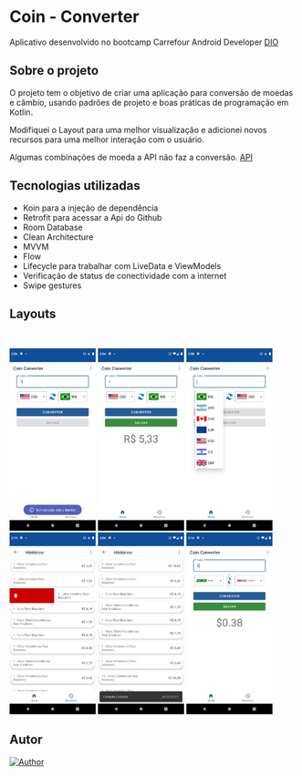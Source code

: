 # Coin - Converter

Aplicativo desenvolvido no bootcamp Carrefour Android Developer [DIO](https://digitalinnovation.one/) 

## Sobre o projeto

O projeto tem o objetivo de criar uma aplicação para conversão de moedas e câmbio, usando padrões de projeto e
boas práticas de programação em Kotlin.

Modifiquei o Layout para uma melhor visualização e adicionei novos recursos para uma melhor interação com o usuário.

Algumas combinações de moeda a API não faz a conversão.
[API](https://docs.awesomeapi.com.br/api-de-moedas)


## Tecnologias utilizadas
- Koin para a injeção de dependência </br>
- Retrofit para acessar a Api do Github </br>
- Room Database</br>
- Clean Architecture </br>
- MVVM </br>
- Flow</br>
- Lifecycle para trabalhar com LiveData e ViewModels</br>
- Verificação de status de conectividade com a internet </br>
- Swipe gestures</br>

    
## Layouts
<br>
  <p align="left">

<img alt="no tasks"
            src="https://github.com/waldircavalcanti/coin-converter-carrefour/blob/main/Screenshot_1.png" width="30%"
            title="no tasks">
  <img alt="create task"
            src="https://github.com/waldircavalcanti/coin-converter-carrefour/blob/main/Screenshot_2.png" width="30%"
            title="create task">
  <img alt="all tasks"
            src="https://github.com/waldircavalcanti/coin-converter-carrefour/blob/main/Screenshot_3.png" width="30%"
            title="all tasks">
    <img alt="all tasks"
            src="https://github.com/waldircavalcanti/coin-converter-carrefour/blob/main/Screenshot_5.png" width="30%"
            title="all tasks">
  <img alt="all tasks"
            src="https://github.com/waldircavalcanti/coin-converter-carrefour/blob/main/Screenshot_4.png" width="30%"
            title="all tasks">
  <img alt="all tasks"
            src="https://github.com/waldircavalcanti/coin-converter-carrefour/blob/main/Screenshot_6.png" width="30%"
            title="all tasks">

        











## Autor
[![Author](https://img.shields.io/static/v1?label=@author&message=Waldir%20Cavalcanti&color=important)](https://github.com/waldircavalcanti)
